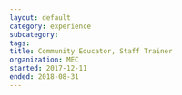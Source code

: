 ```yaml
---
layout: default
category: experience
subcategory:
tags:
title: Community Educator, Staff Trainer
organization: MEC
started: 2017-12-11
ended: 2018-08-31
---
```

